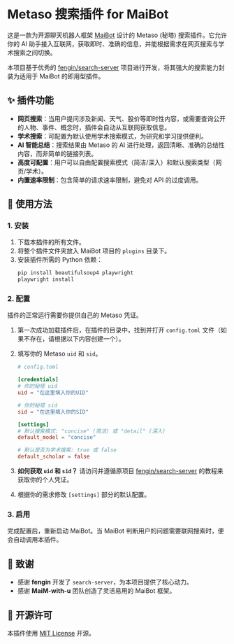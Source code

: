 # Metaso 搜索插件 for MaiBot

这是一款为开源聊天机器人框架 [MaiBot](https://github.com/MaiM-with-u/MaiBot.git) 设计的 Metaso (秘塔) 搜索插件。它允许你的 AI 助手接入互联网，获取即时、准确的信息，并能根据需求在网页搜索与学术搜索之间切换。

本项目基于优秀的 [fengin/search-server](https://github.com/fengin/search-server) 项目进行开发，将其强大的搜索能力封装为适用于 MaiBot 的即用型插件。

## ✨ 插件功能

* **网页搜索**：当用户提问涉及新闻、天气、股价等即时性内容，或需要查询公开的人物、事件、概念时，插件会自动从互联网获取信息。
* **学术搜索**：可配置为默认使用学术搜索模式，为研究和学习提供便利。
* **AI 智能总结**：搜索结果由 Metaso 的 AI 进行处理，返回清晰、准确的总结性内容，而非简单的链接列表。
* **高度可配置**：用户可以自由配置搜索模式（简洁/深入）和默认搜索类型（网页/学术）。
* **内置速率限制**：包含简单的请求速率限制，避免对 API 的过度调用。

## 🚀 使用方法

### 1. 安装

1.  下载本插件的所有文件。
2.  将整个插件文件夹放入 MaiBot 项目的 `plugins` 目录下。
3.  安装插件所需的 Python 依赖：
    ```bash
    pip install beautifulsoup4 playwright
    playwright install
    ```

### 2. 配置

插件的正常运行需要你提供自己的 Metaso 凭证。

1.  第一次成功加载插件后，在插件的目录中，找到并打开 `config.toml` 文件（如果不存在，请根据以下内容创建一个）。
2.  填写你的 Metaso `uid` 和 `sid`。

    ```toml
    # config.toml

    [credentials]
    # 你的秘塔 uid
    uid = "在这里填入你的UID"
    
    # 你的秘塔 sid
    sid = "在这里填入你的SID"
    
    [settings]
    # 默认搜索模式: "concise" (简洁) 或 "detail" (深入)
    default_model = "concise"
    
    # 默认是否为学术搜索: true 或 false
    default_scholar = false
    ```

3.  **如何获取 `uid` 和 `sid`？** 请访问并遵循原项目 [fengin/search-server](https://github.com/fengin/search-server) 的教程来获取你的个人凭证。

4.  根据你的需求修改 `[settings]` 部分的默认配置。

### 3. 启用

完成配置后，重新启动 MaiBot。当 MaiBot 判断用户的问题需要联网搜索时，便会自动调用本插件。

## 🙏 致谢

* 感谢 **fengin** 开发了 `search-server`，为本项目提供了核心动力。
* 感谢 **MaiM-with-u** 团队创造了灵活易用的 MaiBot 框架。

## 📄 开源许可

本插件使用 [MIT License](./LICENSE) 开源。